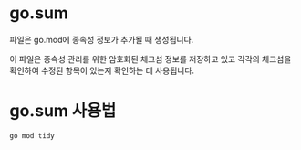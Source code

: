 # go.sum

 파일은 go.mod에 종속성 정보가 추가될 때 생성됩니다.

이 파일은 종속성 관리를 위한 암호화된 체크섬 정보를 저장하고 있고 각각의 체크섬을 확인하여 수정된 항목이 있는지 확인하는 데 사용됩니다.

# go.sum 사용법

```golang
go mod tidy
```
